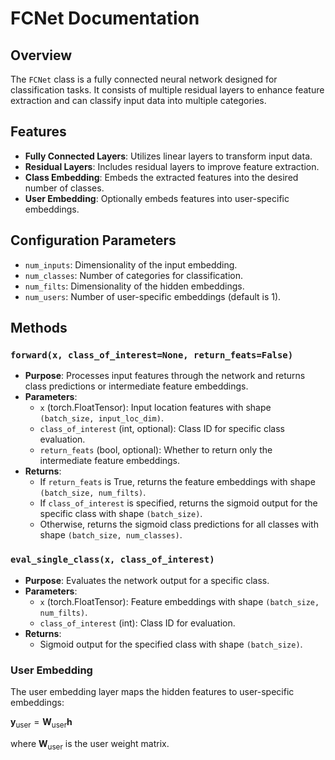 # FCNet Documentation

## Overview
The `FCNet` class is a fully connected neural network designed for classification tasks. It consists of multiple residual layers to enhance feature extraction and can classify input data into multiple categories.

## Features
- **Fully Connected Layers**: Utilizes linear layers to transform input data.
- **Residual Layers**: Includes residual layers to improve feature extraction.
- **Class Embedding**: Embeds the extracted features into the desired number of classes.
- **User Embedding**: Optionally embeds features into user-specific embeddings.

## Configuration Parameters
- `num_inputs`: Dimensionality of the input embedding.
- `num_classes`: Number of categories for classification.
- `num_filts`: Dimensionality of the hidden embeddings.
- `num_users`: Number of user-specific embeddings (default is 1).

## Methods
### `forward(x, class_of_interest=None, return_feats=False)`
- **Purpose**: Processes input features through the network and returns class predictions or intermediate feature embeddings.
- **Parameters**:
  - `x` (torch.FloatTensor): Input location features with shape `(batch_size, input_loc_dim)`.
  - `class_of_interest` (int, optional): Class ID for specific class evaluation.
  - `return_feats` (bool, optional): Whether to return only the intermediate feature embeddings.
- **Returns**:
  - If `return_feats` is True, returns the feature embeddings with shape `(batch_size, num_filts)`.
  - If `class_of_interest` is specified, returns the sigmoid output for the specific class with shape `(batch_size)`.
  - Otherwise, returns the sigmoid class predictions for all classes with shape `(batch_size, num_classes)`.

### `eval_single_class(x, class_of_interest)`
- **Purpose**: Evaluates the network output for a specific class.
- **Parameters**:
  - `x` (torch.FloatTensor): Feature embeddings with shape `(batch_size, num_filts)`.
  - `class_of_interest` (int): Class ID for evaluation.
- **Returns**:
  - Sigmoid output for the specified class with shape `(batch_size)`.



### User Embedding
The user embedding layer maps the hidden features to user-specific embeddings:

$\mathbf{y} _{\text{user}} = \mathbf{W} _{\text{user}} \mathbf{h}$

where $\mathbf{W}_{\text{user}}$ is the user weight matrix.
